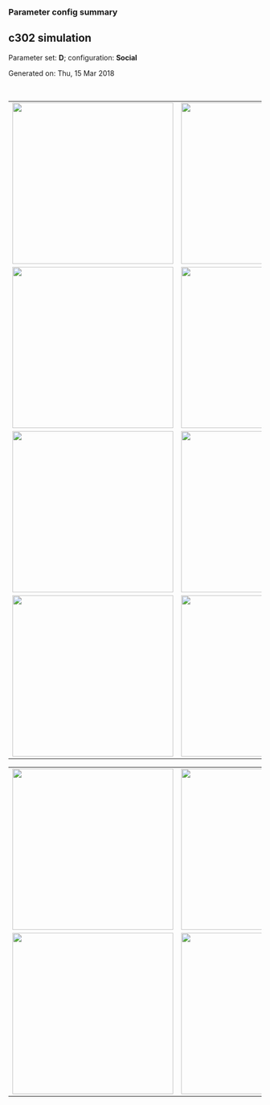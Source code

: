 ### Parameter config summary 
<h2>c302 simulation</h2>
<p>Parameter set: <b>D</b>; configuration: <b>Social</b></p>
<p>Generated on: Thu, 15 Mar 2018</p><br/>
<table>

<tr>
  <td><a href="images/neurons_D_Social.png"><img alt=" " src="images/neurons_D_Social.png" height="320"/></a></td>
  <td><a href="images/traces_neuron_Social_D.png"><img alt=" " src="images/traces_neuron_Social_D.png" height="320"/></a></td>
</tr>

<tr>
  <td><a href="images/neuron_activity_D_Social.png"><img alt=" " src="images/neuron_activity_D_Social.png" height="320"/></a></td>
  <td><a href="images/traces_neuron_activity_Social_D.png"><img alt=" " src="images/traces_neuron_activity_Social_D.png" height="320"/></a></td>
</tr>

<tr>
  <td><a href="images/muscles_D_Social.png"><img alt=" " src="images/muscles_D_Social.png" height="320"/></a></td>
  <td><a href="images/traces_muscles_Social_D.png"><img alt=" " src="images/traces_muscles_Social_D.png" height="320"/></a></td>
</tr>

<tr>
  <td><a href="images/muscle_activity_D_Social.png"><img alt=" " src="images/muscle_activity_D_Social.png" height="320"/></a></td>
  <td><a href="images/traces_muscles_activity_Social_D.png"><img alt=" " src="images/traces_muscles_activity_Social_D.png" height="320"/></a></td>
</tr>
</table>
<table>

<tr><td><a href="images/c302_D_Social_exc_to_neurons.png"><img alt=" " src="images/c302_D_Social_exc_to_neurons.png" height="320"/></a></td>

  <td><a href="images/c302_D_Social_inh_to_neurons.png"><img alt=" " src="images/c302_D_Social_inh_to_neurons.png" height="320"/></a></td>

  <td><a href="images/c302_D_Social_elec_neurons_neurons.png"><img alt=" " src="images/c302_D_Social_elec_neurons_neurons.png" height="320"/></a></td></tr>

<tr><td><a href="images/c302_D_Social_exc_to_muscles.png"><img alt=" " src="images/c302_D_Social_exc_to_muscles.png" height="320"/></a></td>

  <td><a href="images/c302_D_Social_inh_to_muscles.png"><img alt=" " src="images/c302_D_Social_inh_to_muscles.png" height="320"/></a></td></tr>
</table>

